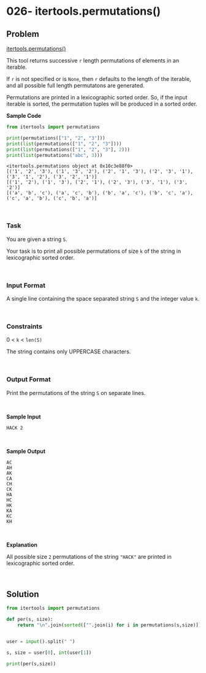 # 026- itertools.permutations()

## Problem

[itertools.permutations()](https://docs.python.org/2/library/itertools.html#itertools.permutations)

This tool returns successive `r` length permutations of elements in an iterable.

If `r` is not specified or is `None`, then `r` defaults to the length of the iterable, and all possible full length permutatons are generated.

Permutations are printed in a lexicographic sorted order. So, if the input iterable is sorted, the permutation tuples will be produced in a sorted order.

**Sample Code**

```python
from itertools import permutations

print(permutations(["1", "2", "3"]))
print(list(permutations(["1", "2", "3"])))
print(list(permutations(["1", "2", "3"], 2)))
print(list(permutations("abc", 3)))
```

```
<itertools.permutations object at 0x10c3e88f0>
[('1', '2', '3'), ('1', '3', '2'), ('2', '1', '3'), ('2', '3', '1'), ('3', '1', '2'), ('3', '2', '1')]
[('1', '2'), ('1', '3'), ('2', '1'), ('2', '3'), ('3', '1'), ('3', '2')]
[('a', 'b', 'c'), ('a', 'c', 'b'), ('b', 'a', 'c'), ('b', 'c', 'a'), ('c', 'a', 'b'), ('c', 'b', 'a')]
```

<br>

### Task


You are given a string `S`.

Your task is to print all possible permutations of size `k` of the string in lexicographic sorted order.

<br>

### Input Format

A single line containing the space separated string `S` and the integer value `k`.


<br>

### Constraints


0 < `k` < `len(S)`

The string contains only UPPERCASE characters.


<br>

### Output Format

Print the permutations of the string `S` on separate lines.

<br>

**Sample Input**

```
HACK 2
```

<br>

**Sample Output**

```
AC
AH
AK
CA
CH
CK
HA
HC
HK
KA
KC
KH
```


<br>

**Explanation**

All possible size `2` permutations of the string `"HACK"` are printed in lexicographic sorted order.

<br>


## Solution

```python
from itertools import permutations

def per(s, size):
    return "\n".join(sorted(["".join(i) for i in permutations(s,size)]))


user = input().split(" ")

s, size = user[0], int(user[1])

print(per(s,size))
```
